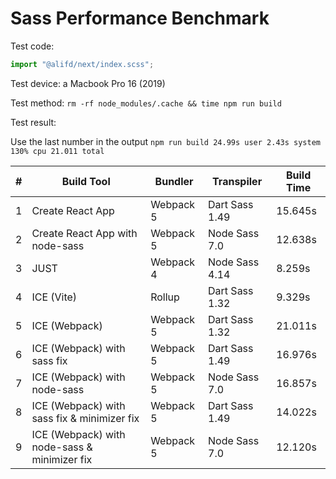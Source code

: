 # Sass Performance Benchmark

Test code:

```js
import "@alifd/next/index.scss";
```

Test device: a Macbook Pro 16 (2019)

Test method: `rm -rf node_modules/.cache && time npm run build`

Test result:

Use the last number in the output `npm run build 24.99s user 2.43s system 130% cpu 21.011 total`

| #   | Build Tool                                   | Bundler   | Transpiler     | Build Time |
| --- | -------------------------------------------- | --------- | -------------- | ---------- |
| 1   | Create React App                             | Webpack 5 | Dart Sass 1.49 | 15.645s    |
| 2   | Create React App with node-sass              | Webpack 5 | Node Sass 7.0  | 12.638s    |
| 3   | JUST                                         | Webpack 4 | Node Sass 4.14 | 8.259s     |
| 4   | ICE (Vite)                                   | Rollup    | Dart Sass 1.32 | 9.329s     |
| 5   | ICE (Webpack)                                | Webpack 5 | Dart Sass 1.32 | 21.011s    |
| 6   | ICE (Webpack) with sass fix                  | Webpack 5 | Dart Sass 1.49 | 16.976s    |
| 7   | ICE (Webpack) with node-sass                 | Webpack 5 | Node Sass 7.0  | 16.857s    |
| 8   | ICE (Webpack) with sass fix & minimizer fix  | Webpack 5 | Dart Sass 1.49 | 14.022s    |
| 9   | ICE (Webpack) with node-sass & minimizer fix | Webpack 5 | Node Sass 7.0  | 12.120s    |
